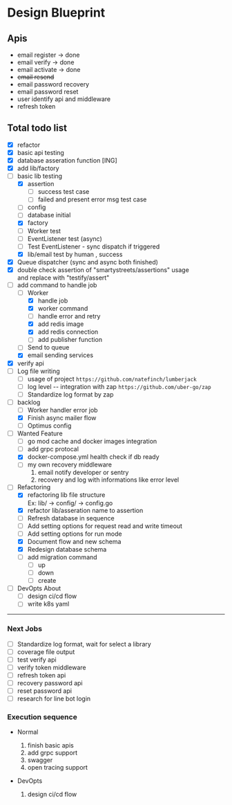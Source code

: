 # Design Blueprint

## Apis

* email register -> done
* email verify -> done 
* email activate -> done
* ~~email resend~~
* email password recovery
* email password reset
* user identify api and middleware
* refresh token

## Total todo list
* [x] refactor
* [x] basic api testing
* [x] database asseration function [ING] 
* [x] add lib/factory 
* [ ] basic lib testing
    * [x] assertion
        * [ ] success test case
        * [ ] failed and present error msg test case 
    * [ ] config
    * [ ] database initial
    * [x] factory
    * [ ] Worker test
    * [ ] EventListener test (async)
    * [ ] Test EventListener - sync dispatch if triggered
    * [x] lib/email test by human , success
* [x] Queue dispatcher (sync and async both finished)
* [x] double check assertion of "smartystreets/assertions" usage  
    and replace with "testify/assert"
* [ ] add command to handle job
  - [ ] Worker
    - [x] handle job
    - [x] worker command
    - [ ] handle error and retry
    - [x] add redis image
    - [x] add redis connection
    - [ ] add publisher function
  - [ ] Send to queue
  - [x] email sending services
* [x] verify api
* [ ] Log file writing
  - [ ] usage of project `https://github.com/natefinch/lumberjack`
  - [ ] log level -- integration with zap `https://github.com/uber-go/zap`
  - [ ] Standardize log format by zap
* [ ] backlog 
    - [ ] Worker handler error job
    - [x] Finish async mailer flow
    - [ ] Optimus config 
* [ ] Wanted Feature
    - [ ] go mod cache and docker images integration
    - [ ] add grpc protocal
    - [x] docker-compose.yml health check if db ready
    - [ ] my own recovery middleware
        1. email notify developer or sentry
        2. recovery and log with informations like error level 
* [ ] Refactoring
    * [x] refactoring lib file structure  
        Ex: lib/ -> config/ -> config.go
    * [x] refactor lib/asseration name to assertion
    * [ ] Refresh database in sequence
    * [ ] Add setting options for request read and write timeout
    * [ ] Add setting options for run mode
    * [x] Document flow and new schema
    * [x] Redesign database schema
    * [ ] add migration command
        - [ ] up
        - [ ] down
        - [ ] create
* [ ] DevOpts About
    - [ ] design ci/cd flow
    - [ ] write k8s yaml
    
---
### Next Jobs
* [ ] Standardize log format, wait for select a library
* [ ] coverage file output
* [ ] test verify api
* [ ] verify token middleware
* [ ] refresh token api 
* [ ] recovery password api
* [ ] reset password api 
* [ ] research for line bot login

### Execution sequence
* Normal 
    1. finish basic apis 
    2. add grpc support
    3. swagger
    4. open tracing support
    
* DevOpts
    1. design ci/cd flow
